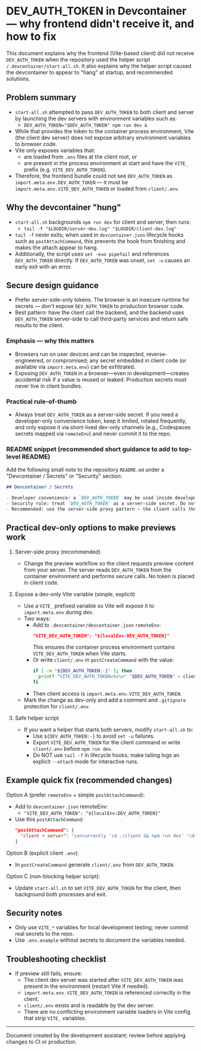 # DEV_AUTH_TOKEN in Devcontainer — why frontend didn't receive it, and how to fix

This document explains why the frontend (Vite-based client) did not receive `DEV_AUTH_TOKEN` when the repository used the helper script `/.devcontainer/start-all.sh`. It also explains why the helper script caused the devcontainer to appear to "hang" at startup, and recommended solutions.

## Problem summary

- `start-all.sh` attempted to pass `DEV_AUTH_TOKEN` to both client and server by launching the dev servers with environment variables such as:
  - `DEV_AUTH_TOKEN="$DEV_AUTH_TOKEN" npm run dev &`
- While that provides the token to the container process environment, Vite (the client dev server) does not expose arbitrary environment variables to browser code.
- Vite only exposes variables that:
  - are loaded from `.env` files at the client root, or
  - are present in the process environment at start and have the `VITE_` prefix (e.g. `VITE_DEV_AUTH_TOKEN`).
- Therefore, the frontend bundle could not see `DEV_AUTH_TOKEN` as `import.meta.env.DEV_AUTH_TOKEN` — it must be `import.meta.env.VITE_DEV_AUTH_TOKEN` or loaded from `client/.env`.

## Why the devcontainer "hung"

- `start-all.sh` backgrounds `npm run dev` for client and server, then runs:
  - `tail -f "$LOGDIR/server-dev.log" "$LOGDIR/client-dev.log"`
- `tail -f` never exits; when used in `devcontainer.json` lifecycle hooks such as `postAttachCommand`, this prevents the hook from finishing and makes the attach appear to hang.
- Additionally, the script uses `set -euo pipefail` and references `DEV_AUTH_TOKEN` directly. If `DEV_AUTH_TOKEN` was unset, `set -u` causes an early exit with an error.

## Secure design guidance

- Prefer server-side-only tokens. The browser is an insecure runtime for secrets — don't expose `DEV_AUTH_TOKEN` to production browser code.
- Best pattern: have the client call the backend, and the backend uses `DEV_AUTH_TOKEN` server-side to call third-party services and return safe results to the client.

### Emphasis — why this matters

- Browsers run on user devices and can be inspected, reverse-engineered, or compromised; any secret embedded in client code (or available via `import.meta.env`) can be exfiltrated.
- Exposing `DEV_AUTH_TOKEN` in a browser—even in development—creates accidental risk if a value is reused or leaked. Production secrets must never live in client bundles.

### Practical rule-of-thumb

- Always treat `DEV_AUTH_TOKEN` as a server-side secret. If you need a developer-only convenience token, keep it limited, rotated frequently, and only expose it via short-lived dev-only channels (e.g., Codespaces secrets mapped via `remoteEnv`) and never commit it to the repo.

### README snippet (recommended short guidance to add to top-level README)

Add the following small note to the repository `README.md` under a "Devcontainer / Secrets" or "Security" section:

```markdown
## Devcontainer / Secrets

- Developer convenience: a `DEV_AUTH_TOKEN` may be used inside development containers to allow local server-to-service calls without external credentials.
- Security rule: treat `DEV_AUTH_TOKEN` as a server-side secret. Do not expose it to the browser in production or commit it to the repo.
- Recommended: use the server-side proxy pattern — the client calls the backend API, and the backend uses `DEV_AUTH_TOKEN` from the container environment to call external services and return safe results.
```

## Practical dev-only options to make previews work

1. Server-side proxy (recommended)

   - Change the preview workflow so the client requests preview content from your server. The server reads `DEV_AUTH_TOKEN` from the container environment and performs secure calls. No token is placed in client code.

2. Expose a dev-only Vite variable (simple, explicit)

   - Use a `VITE_` prefixed variable so Vite will expose it to `import.meta.env` during dev.
   - Two ways:
     - Add to `.devcontainer/devcontainer.json` `remoteEnv`:
       ```json
       "VITE_DEV_AUTH_TOKEN": "${localEnv:DEV_AUTH_TOKEN}"
       ```
       This ensures the container process environment contains `VITE_DEV_AUTH_TOKEN` when Vite starts.
     - Or write `client/.env` in `postCreateCommand` with the value:
       ```bash
       if [ -n "${DEV_AUTH_TOKEN:-}" ]; then
         printf "VITE_DEV_AUTH_TOKEN=%s\n" "$DEV_AUTH_TOKEN" > client/.env
       fi
       ```
     - Then client access is `import.meta.env.VITE_DEV_AUTH_TOKEN`.
   - Mark the change as dev-only and add a comment and `.gitignore` protection for `client/.env`.

3. Safe helper script
   - If you want a helper that starts both servers, modify `start-all.sh` to:
     - Use `${DEV_AUTH_TOKEN:-}` to avoid `set -u` failures.
     - Export `VITE_DEV_AUTH_TOKEN` for the client command or write `client/.env` before `npm run dev`.
     - Do NOT use `tail -f` in lifecycle hooks; make tailing logs an explicit `--attach` mode for interactive runs.

## Example quick fix (recommended changes)

Option A (prefer `remoteEnv` + simple `postAttachCommand`):

- Add to `devcontainer.json` remoteEnv:
  - `"VITE_DEV_AUTH_TOKEN": "${localEnv:DEV_AUTH_TOKEN}"`
- Use this `postAttachCommand`:
  ```json
  "postAttachCommand": {
    "client + server": "concurrently 'cd ./client && npm run dev' 'cd ./server && npm run dev'"
  }
  ```

Option B (explicit client `.env`):

- In `postCreateCommand` generate `client/.env` from `DEV_AUTH_TOKEN`.

Option C (non-blocking helper script):

- Update `start-all.sh` to set `VITE_DEV_AUTH_TOKEN` for the client, then background both processes and exit.

## Security notes

- Only use `VITE_*` variables for local development testing; never commit real secrets to the repo.
- Use `.env.example` without secrets to document the variables needed.

## Troubleshooting checklist

- If preview still fails, ensure:
  - The client dev server was started after `VITE_DEV_AUTH_TOKEN` was present in the environment (restart Vite if needed).
  - `import.meta.env.VITE_DEV_AUTH_TOKEN` is referenced correctly in the client.
  - `client/.env` exists and is readable by the dev server.
  - There are no conflicting environment variable loaders in Vite config that strip `VITE_` variables.

---

Document created by the development assistant; review before applying changes to CI or production.
